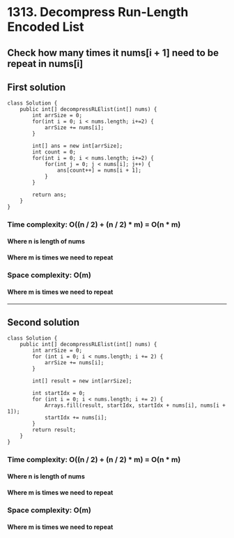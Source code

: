 # 1313. Decompress Run-Length Encoded List
## Check how many times it nums[i + 1] need to be repeat in nums[i]
## First solution
```
class Solution {
    public int[] decompressRLElist(int[] nums) {
        int arrSize = 0;
		for(int i = 0; i < nums.length; i+=2) {
			arrSize += nums[i];
		}
		
		int[] ans = new int[arrSize];
		int count = 0;
		for(int i = 0; i < nums.length; i+=2) {
			for(int j = 0; j < nums[i]; j++) {
				ans[count++] = nums[i + 1];
			}
		}
		
		return ans;
    }
}
```

### Time complexity: O((n / 2) + (n / 2) * m) = O(n * m)
#### Where n is length of nums
#### Where m is times we need to repeat 
### Space complexity: O(m)
#### Where m is times we need to repeat 
---
## Second solution
```
class Solution {
    public int[] decompressRLElist(int[] nums) {
        int arrSize = 0;
        for (int i = 0; i < nums.length; i += 2) {
            arrSize += nums[i];
        }
        
        int[] result = new int[arrSize];

        int startIdx = 0;
        for (int i = 0; i < nums.length; i += 2) {
            Arrays.fill(result, startIdx, startIdx + nums[i], nums[i + 1]);
            startIdx += nums[i];
        }
        return result;
    }
}
```
### Time complexity: O((n / 2) + (n / 2) * m) = O(n * m)
#### Where n is length of nums
#### Where m is times we need to repeat 
### Space complexity: O(m)
#### Where m is times we need to repeat 




